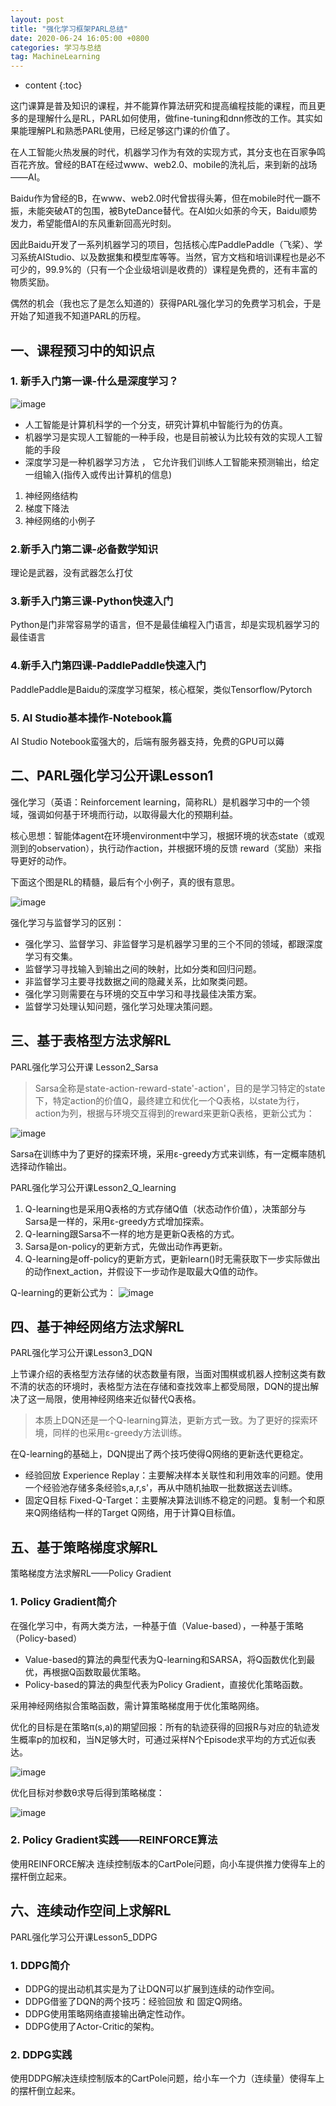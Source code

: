 ```yaml
---
layout: post
title: "强化学习框架PARL总结"
date: 2020-06-24 16:05:00 +0800
categories: 学习与总结
tag: MachineLearning
---
```


* content
{:toc}


这门课算是普及知识的课程，并不能算作算法研究和提高编程技能的课程，而且更多的是理解什么是RL，PARL如何使用，做fine-tuning和dnn修改的工作。其实如果能理解PL和熟悉PARL使用，已经足够这门课的价值了。

<!-- more -->

在人工智能火热发展的时代，机器学习作为有效的实现方式，其分支也在百家争鸣百花齐放。曾经的BAT在经过www、web2.0、mobile的洗礼后，来到新的战场——AI。

Baidu作为曾经的B，在www、web2.0时代曾拔得头筹，但在mobile时代一蹶不振，未能突破AT的包围，被ByteDance替代。在AI如火如荼的今天，Baidu顺势发力，希望能借AI的东风重新回高光时刻。

因此Baidu开发了一系列机器学习的项目，包括核心库PaddlePaddle（飞桨）、学习系统AIStudio、以及数据集和模型库等等。当然，官方文档和培训课程也是必不可少的，99.9%的（只有一个企业级培训是收费的）课程是免费的，还有丰富的物质奖励。

偶然的机会（我也忘了是怎么知道的）获得PARL强化学习的免费学习机会，于是开始了知道我不知道PARL的历程。

## 一、课程预习中的知识点

### 1. 新手入门第一课-什么是深度学习？

![image](https://ai-studio-static-online.cdn.bcebos.com/60ba91a3d2c4427d82b933b25e490275e993d3e75f3149269a6d07efd3ff2067)

- 人工智能是计算机科学的一个分支，研究计算机中智能行为的仿真。
- 机器学习是实现人工智能的一种手段，也是目前被认为比较有效的实现人工智能的手段
- 深度学习是一种机器学习方法 ， 它允许我们训练人工智能来预测输出，给定一组输入(指传入或传出计算机的信息)

1. 神经网络结构
2. 梯度下降法
3. 神经网络的小例子

### 2.新手入门第二课-必备数学知识

理论是武器，没有武器怎么打仗

### 3.新手入门第三课-Python快速入门

Python是门非常容易学的语言，但不是最佳编程入门语言，却是实现机器学习的最佳语言

### 4.新手入门第四课-PaddlePaddle快速入门

PaddlePaddle是Baidu的深度学习框架，核心框架，类似Tensorflow/Pytorch

### 5. AI Studio基本操作-Notebook篇

AI Studio Notebook蛮强大的，后端有服务器支持，免费的GPU可以薅

## 二、PARL强化学习公开课Lesson1

强化学习（英语：Reinforcement learning，简称RL）是机器学习中的一个领域，强调如何基于环境而行动，以取得最大化的预期利益。

核心思想：智能体agent在环境environment中学习，根据环境的状态state（或观测到的observation），执行动作action，并根据环境的反馈 reward（奖励）来指导更好的动作。

下面这个图是RL的精髓，最后有个小例子，真的很有意思。

![image](https://ai-studio-static-online.cdn.bcebos.com/992844ad9a8e478b8a4490e7eb6d3a6398b6e2b8fd5c40998a02eef5fceb9fc3)

强化学习与监督学习的区别：
- 强化学习、监督学习、非监督学习是机器学习里的三个不同的领域，都跟深度学习有交集。
- 监督学习寻找输入到输出之间的映射，比如分类和回归问题。
- 非监督学习主要寻找数据之间的隐藏关系，比如聚类问题。
- 强化学习则需要在与环境的交互中学习和寻找最佳决策方案。
- 监督学习处理认知问题，强化学习处理决策问题。

## 三、基于表格型方法求解RL

PARL强化学习公开课 Lesson2_Sarsa

> Sarsa全称是state-action-reward-state'-action'，目的是学习特定的state下，特定action的价值Q，最终建立和优化一个Q表格，以state为行，action为列，根据与环境交互得到的reward来更新Q表格，更新公式为：

![image](https://ai-studio-static-online.cdn.bcebos.com/776b473b7f994702a3e05c5eac1156a7ce03b9e6bdb5453085fa9cbb86979715)

Sarsa在训练中为了更好的探索环境，采用ε-greedy方式来训练，有一定概率随机选择动作输出。

PARL强化学习公开课Lesson2_Q_learning

1. Q-learning也是采用Q表格的方式存储Q值（状态动作价值），决策部分与Sarsa是一样的，采用ε-greedy方式增加探索。
2. Q-learning跟Sarsa不一样的地方是更新Q表格的方式。
3. Sarsa是on-policy的更新方式，先做出动作再更新。
4. Q-learning是off-policy的更新方式，更新learn()时无需获取下一步实际做出的动作next_action，并假设下一步动作是取最大Q值的动作。

Q-learning的更新公式为：
![image](https://ai-studio-static-online.cdn.bcebos.com/38158582039041edad0a5a704ba792d0e464f2eb8a394577bf88051cc52d6b66)

## 四、基于神经网络方法求解RL

PARL强化学习公开课Lesson3_DQN

上节课介绍的表格型方法存储的状态数量有限，当面对围棋或机器人控制这类有数不清的状态的环境时，表格型方法在存储和查找效率上都受局限，DQN的提出解决了这一局限，使用神经网络来近似替代Q表格。

>本质上DQN还是一个Q-learning算法，更新方式一致。为了更好的探索环境，同样的也采用ε-greedy方法训练。

在Q-learning的基础上，DQN提出了两个技巧使得Q网络的更新迭代更稳定。

- 经验回放 Experience Replay：主要解决样本关联性和利用效率的问题。使用一个经验池存储多条经验s,a,r,s'，再从中随机抽取一批数据送去训练。
- 固定Q目标 Fixed-Q-Target：主要解决算法训练不稳定的问题。复制一个和原来Q网络结构一样的Target Q网络，用于计算Q目标值。

## 五、基于策略梯度求解RL

策略梯度方法求解RL——Policy Gradient

### 1. Policy Gradient简介

在强化学习中，有两大类方法，一种基于值（Value-based），一种基于策略（Policy-based）
- Value-based的算法的典型代表为Q-learning和SARSA，将Q函数优化到最优，再根据Q函数取最优策略。
- Policy-based的算法的典型代表为Policy Gradient，直接优化策略函数。

采用神经网络拟合策略函数，需计算策略梯度用于优化策略网络。

优化的目标是在策略π(s,a)的期望回报：所有的轨迹获得的回报R与对应的轨迹发生概率p的加权和，当N足够大时，可通过采样N个Episode求平均的方式近似表达。

![image](https://ai-studio-static-online.cdn.bcebos.com/eb184ddf8dcc4dc3b528a105f8d8e3ea6487d4905bc04cdebd7725f2d6a2752f)

优化目标对参数θ求导后得到策略梯度：

![image](https://ai-studio-static-online.cdn.bcebos.com/326d8abe040347cea25e4c0be3e09015e85cb818a02c445483381540ab1d238c)

### 2. Policy Gradient实践——REINFORCE算法

使用REINFORCE解决 连续控制版本的CartPole问题，向小车提供推力使得车上的摆杆倒立起来。

## 六、连续动作空间上求解RL

PARL强化学习公开课Lesson5_DDPG

### 1. DDPG简介

- DDPG的提出动机其实是为了让DQN可以扩展到连续的动作空间。
- DDPG借鉴了DQN的两个技巧：经验回放 和 固定Q网络。
- DDPG使用策略网络直接输出确定性动作。
- DDPG使用了Actor-Critic的架构。

### 2. DDPG实践

使用DDPG解决连续控制版本的CartPole问题，给小车一个力（连续量）使得车上的摆杆倒立起来。
